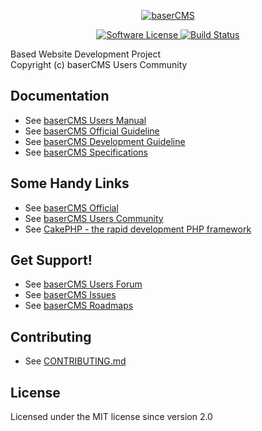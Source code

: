 <p align="center">
  <a href="https://baserCMS.net/" target="_blank" >
    <img alt="baserCMS" src="http://basercms.net/img/basercms_logo.png" />
  </a>
</p>
<p align="center">
    <a href="LICENSE" target="_blank">
        <img alt="Software License" src="https://img.shields.io/badge/license-MIT-brightgreen.svg?style=flat-square">
    </a>
    <a href="https://travis-ci.org/baserproject/basercms" target="_blank">
        <img alt="Build Status" src="https://travis-ci.org/baserproject/basercms.svg?branch=dev-4">
    </a>
</p>

Based Website Development Project  
Copyright (c) baserCMS Users Community

Documentation
-------------

- See [baserCMS Users Manual](https://basercms.net/pdf/manual/manual_v4.1.7.pdf)
- See [baserCMS Official Guideline](http://wiki.basercms.net/)
- See [baserCMS Development Guideline](https://github.com/baserproject/basercms/wiki/baserCMS%E3%82%B3%E3%82%A2%E3%83%91%E3%83%83%E3%82%B1%E3%83%BC%E3%82%B8%E9%96%8B%E7%99%BA%E8%80%85%E3%82%AC%E3%82%A4%E3%83%89)
- See [baserCMS Specifications](https://github.com/baserproject/basercms-docs)
<!--
- See [baserCMS Customize Guideline](http://basercms.net/manuals/customize_guideline)
-->

Some Handy Links
-------------
- See [baserCMS Official](https://basercms.net/)
- See [baserCMS Users Community](https://basercms.net/community/)
- See [CakePHP - the rapid development PHP framework](https://cakephp.org)

Get Support!
-------------

- See [baserCMS Users Forum](https://forum.basercms.net/)
- See [baserCMS Issues](https://github.com/baserproject/basercms/issues)
- See [baserCMS Roadmaps](https://github.com/baserproject/basercms/wiki)

Contributing
-------------

- See [CONTRIBUTING.md](.github/CONTRIBUTING.md)

License
-------

Licensed under the MIT license since version 2.0
